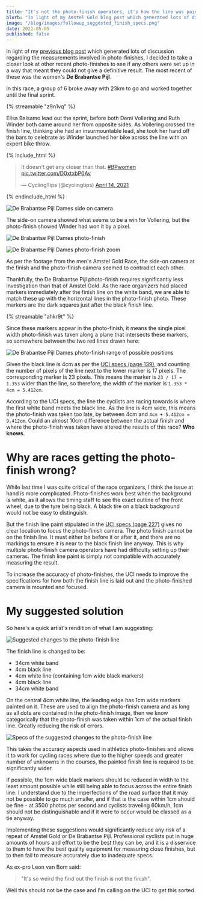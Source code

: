 ```yaml
---
title: "It's not the photo-finish operators, it's how the line was painted"
blurb: "In light of my Amstel Gold blog post which generated lots of discussion regarding the measurements involved in photo-finishes, I decided to take a closer look at other recent photo-finishes and make some suggestions to the UCI to solve these problems."
image: "/blog/images/followup_suggested_finish_specs.png"
date: 2021-05-05
published: false
---
```


In light of my [previous blog post](/blog/amstel_gold/) which generated lots of discussion regarding the measurements involved in photo-finishes, I decided to take a closer look at other recent photo-finishes to see if any others were set up in a way that meant they could not give a definitive result. The most recent of these was the women's **De Brabantse Pijl**.

In this race, a group of 6 broke away with 23km to go and worked together until the final sprint. 

{% streamable "z9n1vq" %}

Elisa Balsamo lead out the sprint, before both Demi Vollering and Ruth Winder both came around her from opposite sides. As Vollering crossed the finish line, thinking she had an insurmountable lead, she took her hand off the bars to celebrate as Winder launched her bike across the line with an expert bike throw.

{% include_html %}
<blockquote class="twitter-tweet tw-align-center" ><p lang="en" dir="ltr">It doesn&#39;t get any closer than that. <a href="https://twitter.com/hashtag/BPwomen?src=hash&amp;ref_src=twsrc%5Etfw">#BPwomen</a> <a href="https://t.co/D0xtxbP0Av">pic.twitter.com/D0xtxbP0Av</a></p>&mdash; CyclingTips (@cyclingtips) <a href="https://twitter.com/cyclingtips/status/1382325964189753360?ref_src=twsrc%5Etfw">April 14, 2021</a></blockquote> <script async src="https://platform.twitter.com/widgets.js" charset="utf-8"></script>
{% endinclude_html %}

![De Brabantse Pijl Dames side on camera](../images/followup_side-on_camera.jpg "De Brabantse Pijl Dames side on camera")


The side-on camera showed what seems to be a win for Vollering, but the photo-finish showed Winder had won it by a pixel.

![De Brabantse Pijl Dames photo-finish](../images/followup_photo-finish.png "De Brabantse Pijl Dames photo-finish")

![De Brabantse Pijl Dames photo-finish zoom](../images/followup_photo-finish_zoom.png "De Brabantse Pijl Dames photo-finish zoom")

As per the footage from the men's Amstel Gold Race, the side-on camera at the finish and the photo-finish camera seemed to contradict each other.

Thankfully, the De Brabantse Pijl photo-finish requires significantly less investigation than that of Amstel Gold. As the race organizers had placed markers immediately after the finish line on the white band, we are able to match these up with the horizontal lines in the photo-finish photo. These markers are the dark squares just after the black finish line.

{% streamable "ahkr9t" %}

Since these markers appear in the photo-finish, it means the single pixel width photo-finish was taken along a plane that intersects these markers, so somewhere between the two red lines drawn here:

![De Brabantse Pijl Dames photo-finish range of possible positions](../images/followup_photo-finish_position.png "De Brabantse Pijl Dames photo-finish range of possible positions")

Given the black line is 4cm as per the [UCI specs (page 139)](https://www.uci.org/docs/default-source/publications/uci-guide-orga-2020-eng.pdf), and counting the number of pixels of the line next to the lower marker is 17 pixels. The corresponding marker is 23 pixels. This means the marker is ```23 / 17 = 1.353``` wider than the line, so therefore, the width of the marker is ```1.353 * 4cm = 5.412cm```.

According to the UCI specs, the line the cyclists are racing towards is where the first white band meets the black line. As the line is 4cm wide, this means the photo-finish was taken too late, by between 4cm and ```4cm + 5.412cm = 9.412cm```. Could an almost 10cm difference between the actual finish and where the photo-finish was taken have altered the results of this race? **Who knows**. 

# Why are races getting the photo-finish wrong?

While last time I was quite critical of the race organizers, I think the issue at hand is more complicated. Photo-finishes work best when the background is white, as it allows the timing staff to see the exact outline of the front wheel, due to the tyre being black. A black tire on a black background would not be easy to distinguish.

But the finish line paint stipulated in the [UCI specs (page 227)](https://www.uci.org/docs/default-source/publications/uci-guide-orga-2020-eng.pdf) gives no clear location to focus the photo-finish camera. The photo finish cannot be on the finish line. It must either be before it or after it, and there are no markings to ensure it is near to the black finish line anyway. This is why multiple photo-finish camera operators have had difficulty setting up their cameras. The finish line paint is simply not compatible with accurately measuring the result. 

To increase the accuracy of photo-finishes, the UCI needs to improve the specifications for how both the finish line is laid out and the photo-finished camera is mounted and focused.

# My suggested solution

So here's a quick artist's rendition of what I am suggesting:

![Suggested changes to the photo-finish line](../images/followup_suggested_finish.png "Suggested changes to the photo-finish line")

The finish line is changed to be:
- 34cm white band
- 4cm black line
- 4cm white line (containing 1cm wide black markers)
- 4cm black line
- 34cm white band

On the central 4cm white line, the leading edge has 1cm wide markers painted on it. These are used to align the photo-finish camera and as long as all dots are contained in the photo-finish image, then we know categorically that the photo-finish was taken within 1cm of the actual finish line. Greatly reducing the risk of errors.

![Specs of the suggested changes to the photo-finish line](../images/followup_suggested_finish_specs.png "Specs of the suggested changes to the photo-finish line")

This takes the accuracy aspects used in athletics photo-finishes and allows it to work for cycling races where due to the higher speeds and greater number of unknowns in the courses, the painted finish line is required to be significantly wider.

If possible, the 1cm wide black markers should be reduced in width to the least amount possible while still being able to focus across the entire finish line. I understand due to the imperfections of the road surface that it may not be possible to go much smaller, and if that is the case within 1cm should be fine - at 3500 photos per second and cyclists traveling 60km/h, 1cm should not be distinguishable and if it were to occur would be classed as a tie anyway.

Implementing these suggestions would significantly reduce any risk of a repeat of Amstel Gold or De Brabantse Pijl. Professional cyclists put in huge amounts of hours and effort to be the best they can be, and it is a disservice to them to have the best quality equipment for measuring close finishes, but to then fail to measure accurately due to inadequate specs.

As ex-pro Leon van Bom said:

> "It's so weird the find out the finish is not the finish".

Well this should not be the case and I'm calling on the UCI to get this sorted.